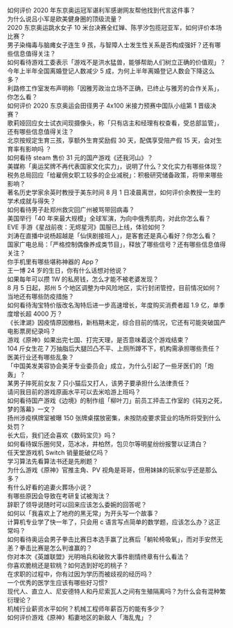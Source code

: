 如何评价 2020 年东京奥运冠军谌利军感谢网友帮他找到代言这件事？  
为什么说吕小军是欧美健身圈的顶级流量？  
2020 东京奥运跳水女子 10 米台决赛全红婵、陈芋汐包揽冠亚军，如何评价本场比赛？  
男子染梅毒与脑瘫女子连生 9 孩，与智障人士发生性关系是否构成强奸？还有哪些信息值得关注？  
如何看待游戏工委表示「游戏不是洪水猛兽，能够帮助人们树立正确的价值观」？  
今年上半年全国离婚登记人数减少 5 成，为何上半年离婚登记人数会下降这么多？  
利路修工作室发布声明称「因雅芳政治立场不正确，已终止与雅芳的合作关系」，你怎么看？  
如何评价 2020 东京奥运会田径男子 4x100 米接力预赛中国队小组第 1 晋级决赛？  
歌莉娅回应女士试衣间现摄像头，称「只有店主和经理有权查看，受总部监管」，还有哪些信息值得关注？  
北京按规定生育三孩，享额外生育奖励假 30 天，配偶享受陪产假 15 天，会对生育率有影响吗 ？  
如何看待 steam 售价 31 元的国产游戏《还我河山》？  
美媒称「奥运奖牌不再代表国家文化实力」，说明了什么？文化实力有哪些体现？  
税务总局回应「给雇佣女职工较多的企业减税」：积极研究储备政策，将带来哪些影响？  
著名历史学家余英时教授于美东时间 8 月 1 日凌晨离世，如何评价余教授一生的学术成就与得失？  
如何看待男子赴郑州救灾回广州被骂带回病毒？  
美国举行「40 年来最大规模」全球军演，为向中俄秀肌肉，对此你怎么看？  
EVE 手游《星战前夜：无烬星河》国服已上线，体验如何？  
刘涛在直播中说杨超越是「仙侠剧接班人」，是客套还是真心看好？你怎么看？  
国家广电总局：「严格控制偶像养成类节目」，释放了哪些信号？还有哪些信息值得关注？  
你手机里有哪些堪称神器的 App？  
王一博 24 岁的生日，你有什么话想对他说？  
如果每年可以攒 1W 的私房钱，怎么才能不被老婆发现？  
8 月 5 日起，郑州 5 个地区调整为中风险地区，实行封闭管控，目前情况如何？当地还有哪些防疫措施？  
如何看待淘宝特价版改名淘特后进一步高速增长，年度购买消费者超 1.9 亿，单季度增长超 4000 万？  
《长津湖》因疫情原因撤档，新档期未定，综合目前的情况，它还有可能突破国产电影票房纪录吗？  
游戏《原神》如果出完七国、打完天理，是否意味着这个游戏结束？  
104 斤女生花 7 万抽脂后大腿凹凸不平、上厕所蹲不下，机构需承担哪些责任？医美行业还有哪些乱象？  
「中国美发美容协会美牙专业委员会」成立，为什么引起了一些牙医们的「炮轰」？  
某男子摔死前女友 7 只小猫后又打人，该男子要承担什么法律责任？  
请问我目前的游戏原画水平可以去米哈游上班吗？  
如何看待国产游戏《边境》的制作组「柳叶刀」前员工抨击工作室的《钝刃之死，梦的落幕》一文？  
扬州涉疫棋牌室被曝 150 张牌桌摆放密集，未按防疫要求营业的场所将受到什么处罚？  
长大后，我们还会喜欢《数码宝贝》吗？  
如何看待娱乐圈何炅，范冰冰，井柏然，包贝尔等明星纷纷报警以证清白？  
任天堂游戏机 Switch 销量能破亿吗？  
学习算法先看算法书还是先刷题？  
为什么游戏《原神》官推主角、PV 视角是哥哥，但用妹妹的玩家似乎还是那么多？  
有什么好看的追妻火葬场小说？  
有哪些原因会导致在考研复试被淘汰？  
辞职了领导说随时可以回来应该怎么委婉的回答呢？  
如何以「我喜欢上了地府的黑无常」为开头写一个故事？  
计算机专业学了快一年了，只会用 c 语言写点简单的数学题，应该怎么办？这正常吗？  
如何看待奥运会男子拳击比赛日本选手赢了比赛后「躺轮椅吸氧」，而对手安然无恙？拳击比赛是怎么判谁赢的？  
你对本次《英雄联盟》光明哨兵和破败大事件剧情终章有什么看法？  
你喜欢脆桃还是软桃？如何选到好吃的桃子？  
在求职的过程中，你有过因为学历而被歧视的经历吗？  
一个优秀的医学生应该有哪些好习惯?  
现代人、直立人、尼安德特人和丹尼索瓦人之间有生殖隔离吗？为什么会有混种繁衍理论？  
机械行业薪资水平如何？机械工程师年薪百万的能有多少？  
如何评价游戏《原神》稻妻地区的新敌人「海乱鬼」？  
